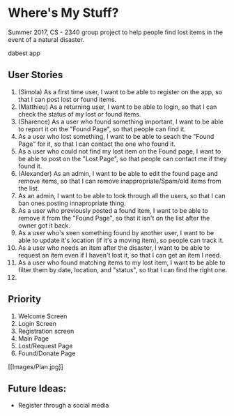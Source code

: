 # Where's My Stuff?

Summer 2017, CS - 2340 group project to help people find lost items in the event of a natural disaster.

dabest app

## User Stories
1. (Simola) As a first time user, I want to be able to register on the app, so that I can post lost or found items.
2. (Matthieu) As a returning user, I want to be able to login, so that I can check the status of my lost or found items.
3. (Sharence) As a user who found something important, I want to be able to report it on the "Found Page", so that people can find it.
4. As a user who lost something, I want to be able to seach the "Found Page" for it, so that I can contact the one who found it. 
5. As a user who could not find my lost item on the Found page, I want to be able to post on the "Lost Page", so that people can contact me if they found it.
6. (Alexander) As an admin, I want to be able to edit the found page and remove items, so that I can remove inappropriate/Spam/old items from the list.
7. As an admin, I want to be able to look through all the users, so that I can ban ones posting innapropriate thing.
8. As a user who previously posted a found item, I want to be able to remove it from the "Found Page", so that it isn't on the list after the owner got it back.
9. As a user who's seen something found by another user, I want to be able to update it's location (if it's a moving item), so people can  track it.
10. As a user who needs an item after the disaster, I want to be able to request an item even if I haven't lost it, so that I can get an item I need.
11. As a user who found matching items to my lost item, I want to be able to filter them by date, location, and "status", so that I can find the right one.
12. 

## Priority
1. Welcome Screen
2. Login Screen
3. Registration screen
4. Main Page
5. Lost/Request Page
6. Found/Donate Page

[[Images/Plan.jpg]]

## Future Ideas:
- Register through a social media
